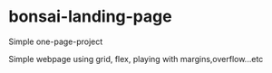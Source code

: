 # bonsai-landing-page
Simple one-page-project

Simple webpage using grid, flex, playing with margins,overflow...etc


